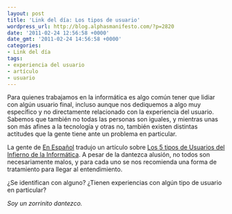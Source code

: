 ```yaml
---
layout: post
title: 'Link del día: Los tipos de usuario'
wordpress_url: http://blog.alphasmanifesto.com/?p=2820
date: '2011-02-24 12:56:58 +0000'
date_gmt: '2011-02-24 14:56:58 +0000'
categories:
- Link del día
tags:
- experiencia del usuario
- artículo
- usuario
---
```


Para quienes trabajamos en la informática es algo común tener que lidiar con algún usuario final, incluso aunque nos dediquemos a algo muy específico y no directamente relacionado con la experiencia del usuario. Sabemos que también no todas las personas son iguales, y mientras unas son más afines a la tecnología y otras no, también existen distintas actitudes que la gente tiene ante un problema en particular.

La gente de [En Español](http://www.enespanol.com.ar) tradujo un artículo sobre [Los 5 tipos de Usuarios del Infierno de la Informática](http://www.enespanol.com.ar/2011/02/16/los-5-usuarios-del-infierno-de-la-informatica/). A pesar de la dantezca alusión, no todos son necesariamente malos, y para cada uno se nos recomienda una forma de tratamiento para llegar al entendimiento.

 ¿Se identifican con alguno?  ¿Tienen experiencias con algún tipo de usuario en particular?

_Soy un zorrinito dantezco._
